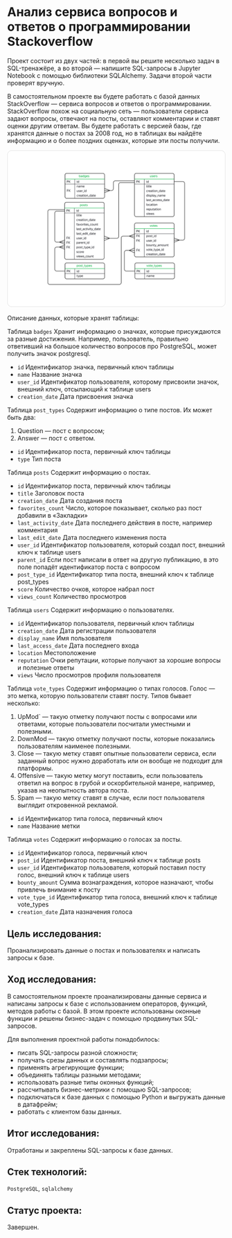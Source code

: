 # Анализ сервиса вопросов и ответов о программировании Stackoverflow

Проект состоит из двух частей: в первой вы решите несколько задач в SQL-тренажёре, а во второй — напишите SQL-запросы в Jupyter Notebook с помощью библиотеки SQLAlchemy. Задачи второй части проверят вручную.

В самостоятельном проекте вы будете работать с базой данных StackOverflow — сервиса вопросов и ответов о программировании. StackOverflow похож на социальную сеть — пользователи сервиса задают вопросы, отвечают на посты, оставляют комментарии и ставят оценки другим ответам.
Вы будете работать с версией базы, где хранятся данные о постах за 2008 год, но в таблицах вы найдёте информацию и о более поздних оценках, которые эти посты получили. 

![stackoverflow-ER-diagram](https://github.com/vadimprimakov/Yandex_practicum_DS_Plus/blob/main/14_advanced_sql/14_stackoverflow.png)

Описание данных, которые хранят таблицы:

Таблица `badges`
Хранит информацию о значках, которые присуждаются за разные достижения. Например, пользователь, правильно ответивший на большое количество вопросов про PostgreSQL, может получить значок postgresql. 
* `id`	Идентификатор значка, первичный ключ таблицы
* `name`	Название значка
* `user_id`	Идентификатор пользователя, которому присвоили значок, внешний ключ, отсылающий к таблице users
* `creation_date`	Дата присвоения значка

Таблица `post_types`
Содержит информацию о типе постов. Их может быть два:
1. Question — пост с вопросом;
2. Answer — пост с ответом.

* `id`	Идентификатор поста, первичный ключ таблицы
* `type`	Тип поста

Таблица `posts`
Содержит информацию о постах.
* `id`	Идентификатор поста, первичный ключ таблицы
* `title`	Заголовок поста
* `creation_date`	Дата создания поста
* `favorites_count`	Число, которое показывает, сколько раз пост добавили в «Закладки»
* `last_activity_date`	Дата последнего действия в посте, например комментария
* `last_edit_date`	Дата последнего изменения поста
* `user_id`	Идентификатор пользователя, который создал пост, внешний ключ к таблице users
* `parent_id`	Если пост написали в ответ на другую публикацию, в это поле попадёт идентификатор поста с вопросом
* `post_type_id`	Идентификатор типа поста, внешний ключ к таблице post_types
* `score`	Количество очков, которое набрал пост
* `views_count`	Количество просмотров

Таблица `users`
Содержит информацию о пользователях.
* `id`	Идентификатор пользователя, первичный ключ таблицы
* `creation_date`	Дата регистрации пользователя
* `display_name`	Имя пользователя
* `last_access_date`	Дата последнего входа
* `location`	Местоположение
* `reputation`	Очки репутации, которые получают за хорошие вопросы и полезные ответы
* `views`	Число просмотров профиля пользователя

Таблица `vote_types`
Содержит информацию о типах голосов. Голос — это метка, которую пользователи ставят посту. Типов бывает несколько: 
1. UpMod` — такую отметку получают посты с вопросами или ответами, которые пользователи посчитали уместными и полезными.
2. DownMod — такую отметку получают посты, которые показались пользователям наименее полезными.
3. Close — такую метку ставят опытные пользователи сервиса, если заданный вопрос нужно доработать или он вообще не подходит для платформы.
4. Offensive — такую метку могут поставить, если пользователь ответил на вопрос в грубой и оскорбительной манере, например, указав на неопытность автора поста.
5. Spam — такую метку ставят в случае, если пост пользователя выглядит откровенной рекламой.

* `id`	Идентификатор типа голоса, первичный ключ
* `name`	Название метки

Таблица `votes`
Содержит информацию о голосах за посты. 
* `id`	Идентификатор голоса, первичный ключ
* `post_id`	Идентификатор поста, внешний ключ к таблице posts
* `user_id`	Идентификатор пользователя, который поставил посту голос, внешний ключ к таблице users
* `bounty_amount`	Сумма вознаграждения, которое назначают, чтобы привлечь внимание к посту
* `vote_type_id`	Идентификатор типа голоса, внешний ключ к таблице vote_types
* `creation_date`	Дата назначения голоса

## Цель исследования:

Проанализировать данные о постах и пользователях и написать запросы к базе.

## Ход исследования:

В самостоятельном проекте проанализированы данные сервиса и написаны запросы к базе с использованием операторов, функций, методов работы с базой.
В этом проекте использованы оконные функции и решены бизнес-задач с помощью продвинутых SQL-запросов. 

Для выполнения проектной работы понадобилось:
* писать SQL-запросы разной сложности;
* получать срезы данных и составлять подзапросы;
* применять агрегирующие функции;
* объединять таблицы разными методами;
* использовать разные типы оконных функций;
* рассчитывать бизнес-метрики с помощью SQL-запросов;
* подключаться к базе данных с помощью Python и выгружать данные в датафрейм;
* работать с клиентом базы данных.

## Итог исследования:

Отработаны и закреплены SQL-запросы к базе данных.

## Стек технологий:

`PostgreSQL`, `sqlalchemy`

## Статус проекта:

Завершен.
